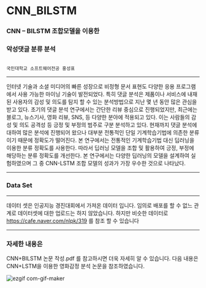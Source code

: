 # CNN_BILSTM


### CNN – BILSTM 조합모델을 이용한 
### 악성댓글 분류 분석



                                                                              국민대학교 소프트웨어전공 홍성표
------------------------------------------------------------------------------------------------------------------------ 

인터넷 기술과 소셜 미디어의 빠른 성장으로 비정형 문서 표현도 다양한 응용 프로그램에서 사용 가능한 마이닝 기술이 발전되었다. 특히 댓글 분석은 제품이나 
서비스에 내재된 사용자의 감성 및 의도를 탐지 할 수 있는 분석방법으로 지난 몇 년 동안 많은 관심을 받고 있다. 초기의 댓글 분석 연구에서는 간단한 리뷰
중심으로 진행되었지만, 최근에는 블로그, 뉴스기사, 영화 리뷰, SNS, 등 다양한 분야에 적용되고 있다. 이는 사람들의 감성 및 의도 공격성 등 긍정 및 
부정의 범주로 구분 분석하고 있다. 현재까지 댓글 분석에 대하여 많은 분석에 진행되어 왔으나 대부분 전통적인 단일 기계학습기법에 의존한 분류이기 때문에
정확도가 떨어진다. 본 연구에서는 전통적인 기계학습기법 대신 딥러닝을 이용한 분류 정확도를 사용한다. 따라서 딥러닝 모델을 조합 및 활용하여 긍정, 부정에
해당하는 분류 정확도를 개선한다. 본 연구에서는 다양한 딥러닝의 모델을 설계하여 실험하였으며 그 중 CNN-LSTM 조합 모델의 성과가 가장 우수한 것으로 나타났다.

-----------------------------------------------------------------------------------------------------------------------


### Data Set

------------------------------------------------------------------------------------------------------------------------

데이터 셋은 인공지능 경진대회에서 가져온 데이터 입니다. 임의로 배포를 할 수 없느 관계로 데이터셋에 대한 업로드는 하지 않았습니다. 하지만 비슷한 데이터로
https://cafe.naver.com/nlpk/319 를 참조 할 수 있습니다

------------------------------------------------------------------------------------------------------------------------

### 자세한 내용은 

CNN+BILSTM 논문 작성.pdf 를 참고하시면 더욱 자세히 알 수 있습니다.
다음 내용은 CNN+LSTM을 이용한 영화감정 분석 논문을 참조하였습니다.


![ezgif com-gif-maker](https://user-images.githubusercontent.com/44603374/101269735-415aa580-37b5-11eb-82a9-8388ed000197.gif)


